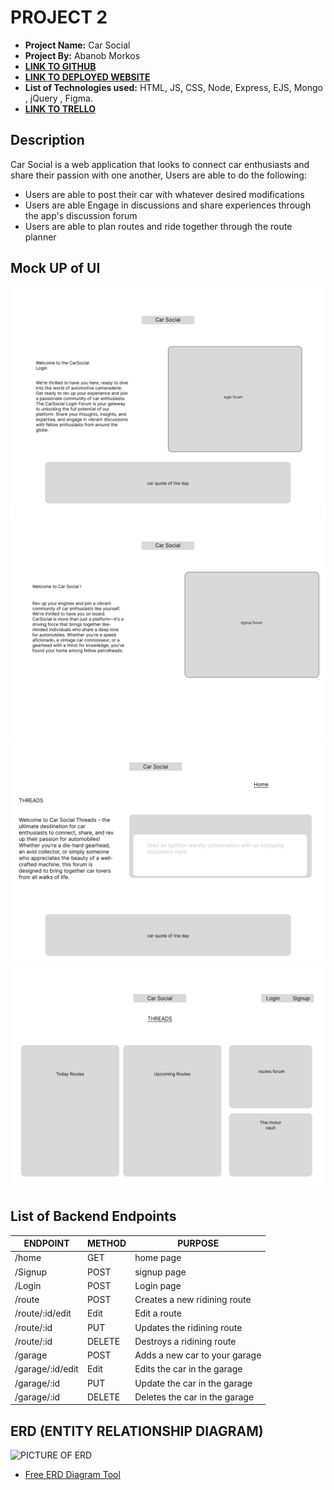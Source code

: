 # PROJECT 2

- **Project Name:** Car Social
- **Project By:** Abanob Morkos
- [**LINK TO GITHUB**](http://www.github.com)
- [**LINK TO DEPLOYED WEBSITE**](http://www.render.com)
- **List of Technologies used:** HTML, JS, CSS, Node, Express, EJS, Mongo , jQuery , Figma.
- [**LINK TO TRELLO**](http://www.render.com)

## Description

Car Social is a web application that looks to connect car enthusiasts and share their passion with one another, Users are able to do the following:

- Users are able to post their car with whatever desired modifications 
- Users are able Engage in discussions and share experiences through the app's discussion forum
- Users are able to plan routes and ride together through the route planner

## Mock UP of UI
![Login page](Login.png) ![Signup page](Signup.png) ![Thread Page](<Desktop - 1-1.png>) ![Home page](<home page.png>) 
## List of Backend Endpoints

| ENDPOINT       | METHOD      | PURPOSE |
|----------------|-------------|---------|
|/home           |  GET        | home page |
|/Signup         |  POST       | signup page |
|/Login          |  POST       | Login page |
|/route          |  POST       | Creates a new ridining route |
|/route/:id/edit |  Edit       | Edit a route |
|/route/:id      |  PUT        | Updates the ridining route |
|/route/:id      |  DELETE     | Destroys a ridining route |
|/garage         |  POST       | Adds a new car to your garage |
|/garage/:id/edit|  Edit       | Edits the car in the garage  |
|/garage/:id     |  PUT        | Update the car in the garage |
|/garage/:id     |  DELETE     | Deletes the car in the garage  |

## ERD (ENTITY RELATIONSHIP DIAGRAM)

![PICTURE OF ERD](http://imgur.com)

- [Free ERD Diagram Tool](https://dbdiagram.io/home)